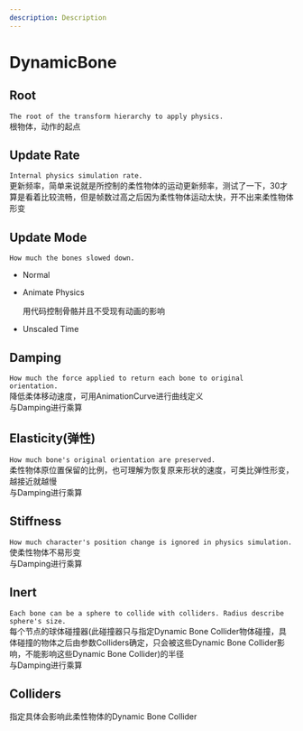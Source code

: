```yaml
---
description: Description
---
```


# DynamicBone

## Root

`The root of the transform hierarchy to apply physics.`  
根物体，动作的起点

## Update Rate

`Internal physics simulation rate.`  
更新频率，简单来说就是所控制的柔性物体的运动更新频率，测试了一下，30才算是看着比较流畅，但是帧数过高之后因为柔性物体运动太快，开不出来柔性物体形变

## Update Mode

`How much the bones slowed down.`

* Normal
* Animate Physics  

  用代码控制骨骼并且不受现有动画的影响

* Unscaled Time

## Damping

`How much the force applied to return each bone to original orientation.`  
降低柔体移动速度，可用AnimationCurve进行曲线定义  
与Damping进行乘算

## Elasticity\(弹性\)

`How much bone's original orientation are preserved.`  
柔性物体原位置保留的比例，也可理解为恢复原来形状的速度，可类比弹性形变，越接近就越慢  
与Damping进行乘算

## Stiffness

`How much character's position change is ignored in physics simulation.`  
使柔性物体不易形变  
与Damping进行乘算

## Inert

`Each bone can be a sphere to collide with colliders. Radius describe sphere's size.`  
每个节点的球体碰撞器\(此碰撞器只与指定Dynamic Bone Collider物体碰撞，具体碰撞的物体之后由参数Colliders确定，只会被这些Dynamic Bone Collider影响，不能影响这些Dynamic Bone Collider\)的半径  
与Damping进行乘算

## Colliders

指定具体会影响此柔性物体的Dynamic Bone Collider

